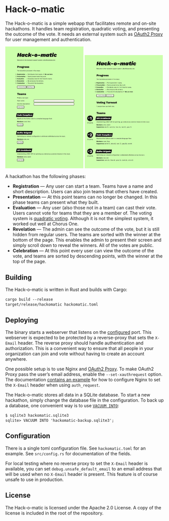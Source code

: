 # Hack-o-matic

The Hack-o-matic is a simple webapp that facilitates remote and on-site
hackathons. It handles team registration, quadratic voting, and presenting the
outcome of the vote. It needs an external system such as [OAuth2 Proxy][o2proxy]
for user management and authentication.

<img alt="Registration screenshot" src="screenshots/registration.png" width="49%"> <img alt="Celebration screenshot" src="screenshots/celebration.png" width="49%">

A hackathon has the following phases:

 * **Registration** — Any user can start a team. Teams have a name and short
   description. Users can also join teams that others have created.
 * **Presentation** — At this point teams can no longer be changed. In this
   phase teams can present what they built.
 * **Evaluation** — Any user (also those not in a team) can cast their vote.
   Users cannot vote for teams that they are a member of. The voting system
   is [quadratic voting][quadratic]. Although it is not the simplest system,
   it worked out well at Chorus One.
 * **Revelation** — The admin can see the outcome of the vote, but it is still
   hidden from regular users. The teams are sorted with the winner at the bottom
   of the page. This enables the admin to present their screen and simply scroll
   down to reveal the winners. All of the votes are public.
 * **Celebration** — At this point every user can view the outcome of the vote,
   and teams are sorted by descending points, with the winner at the top of the
   page.

[quadratic]: https://en.wikipedia.org/wiki/Quadratic_voting

## Building

The Hack-o-matic is written in Rust and builds with Cargo:

    cargo build --release
    target/release/hackomatic hackomatic.toml

## Deploying

The binary starts a webserver that listens on the [configured](#configuration)
port. This webserver is expected to be protected by a reverse-proxy that sets
the `X-Email` header. The reverse proxy should handle authentication and
authorization. This is a convenient way to ensure that all people in your
organization can join and vote without having to create an account anywhere.

One possible setup is to use Nginx and [OAuth2 Proxy][o2proxy]. To make OAuth2
Proxy pass the user’s email address, enable the `--set-xauthrequest` option.
The documentation [contains an example][o2-nginx] for how to configure Nginx to
set the `X-Email` header when using `auth_request`.

The Hack-o-matic stores all data in a SQLite database. To start a new hackathon,
simply change the database file in the configuration. To back up a database, one
convenient way is to use [`VACUUM INTO`][vacuum]:

    $ sqlite3 hackomatic.sqlite3
    sqlite> VACUUM INTO 'hackomatic-backup.sqlite3';

[o2proxy]:  https://oauth2-proxy.github.io/oauth2-proxy/
[o2-nginx]: https://oauth2-proxy.github.io/oauth2-proxy/configuration/overview#configuring-for-use-with-the-nginx-auth_request-directive
[vacuum]:   https://sqlite.org/lang_vacuum.html

## Configuration

There is a single toml configuration file. See `hackomatic.toml` for an example.
See `src/config.rs` for documentation of the fields.

For local testing where no reverse proxy to set the `X-Email` header is
available, you can set `debug.unsafe_default_email` to an email address that
will be used when no `X-Email` header is present. This feature is of course
unsafe to use in production.

## License

The Hack-o-matic is licensed under the Apache 2.0 License. A copy of the license
is included in the root of the repository.
